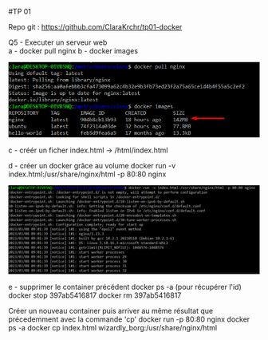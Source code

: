 #TP 01

Repo git : https://github.com/ClaraKrchr/tp01-docker  

Q5 - Executer un serveur web  
a - docker pull nginx
b - docker images

![ab](/images/Q5/a-b.png)

c - créér un ficher index.html -> /html/index.html

d - créer un docker grâce au volume
docker run -v index.html:/usr/share/nginx/html -p 80:80 nginx

![c](/images/Q5/c.png)

e - supprimer le container précédent
docker ps -a (pour récupérer l'id)
docker stop 397ab5416817
docker rm 397ab5416817

Créer un nouveau container puis arriver au même résultat que précedemment avec la commande 'cp'
docker run -p 80:80 nginx
docker ps -a 
docker cp index.html wizardly_borg:/usr/share/nginx/html

